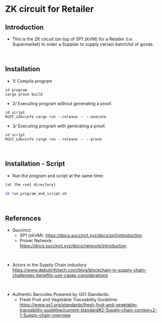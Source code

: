# ZK circuit for Retailer

## Introduction

- This is the ZK circuit (on top of SP1 zkVM) for a Retailer (i.e. Supermarket) to order a Supplier to supply certain batch/lot of goods.

<br>

## Installation
- 1/ Compile program
```shell
cd program
cargo prove build
```

- 2/ Executing program without generating a proof.
```shell
cd script
RUST_LOG=info cargo run --release -- --execute
```

- 3/ Executing program with generating a proof.
```shell
cd script
RUST_LOG=info cargo run --release -- --prove
```

<br>

## Installation - Script
- Run the program and script at the same time:
```bash
(at the root directory)

sh run_program_and_script.sh
```


<br>

## References

- Succinct:
  - SP1 (zkVM): https://docs.succinct.xyz/docs/sp1/introduction
  - Prover Network: https://docs.succinct.xyz/docs/network/introduction

<br>

- Actors in the Supply Chain industory  
  https://www.debutinfotech.com/blog/blockchain-in-supply-chain-challenges-benefits-use-cases-considerations

<br>

- Authentic Barcodes Powered by GS1 Standards: 
  - Fresh Fruit and Vegetable Traceability Guideline:  
    https://www.gs1.org/standards/fresh-fruit-and-vegetable-traceability-guideline/current-standard#2-Supply-chain-context+2-1-Supply-chain-overview


